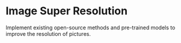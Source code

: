  # Image Super Resolution
Implement existing open-source methods and pre-trained models to improve the resolution of pictures.
